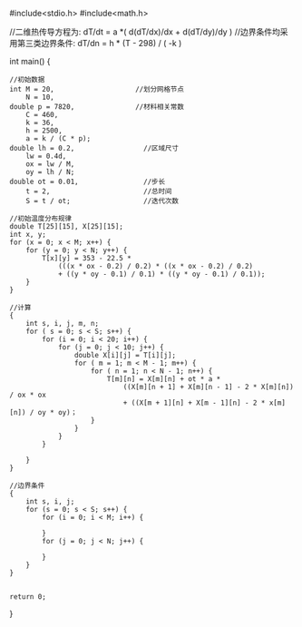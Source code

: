 #include<stdio.h>
#include<math.h>

//二维热传导方程为: dT/dt = a *( d(dT/dx)/dx + d(dT/dy)/dy )
//边界条件均采用第三类边界条件: dT/dn = h * (T - 298) / ( -k )

int main() {

	//初始数据
	int M = 20,                    //划分网格节点
		N = 10,
	double p = 7820,               //材料相关常数                        
		C = 460,
		k = 36,
		h = 2500,
		a = k / (C * p); 
	double lh = 0.2,                 //区域尺寸
		lw = 0.4d,
		ox = lw / M,
		oy = lh / N;
	double ot = 0.01,                //步长
		t = 2,                       //总时间
		S = t / ot;                  //迭代次数

	//初始温度分布规律
	double T[25][15], X[25][15];
	int x, y;
	for (x = 0; x < M; x++) {
		for (y = 0; y < N; y++) {
			T[x][y] = 353 - 22.5 *
				(((x * ox - 0.2) / 0.2) * ((x * ox - 0.2) / 0.2)
				+ ((y * oy - 0.1) / 0.1) * ((y * oy - 0.1) / 0.1));
		}
	}
	
	//计算
	{
		int s, i, j, m, n;
		for ( s = 0; s < S; s++) {
			for (i = 0; i < 20; i++) {
				for (j = 0; j < 10; j++) {
					double X[i][j] = T[i][j];
					for ( m = 1; m < M - 1; m++) {
						for ( n = 1; n < N - 1; n++) {
							T[m][n] = X[m][n] + ot * a *
								((X[m][n + 1] + X[m][n - 1] - 2 * X[m][n]) / ox * ox
								+ ((X[m + 1][n] + X[m - 1][n] - 2 * x[m][n]) / oy * oy)；
						}
					}
				}
			}

		}
	}

	//边界条件
	{
		int s, i, j;
		for (s = 0; s < S; s++) {
			for (i = 0; i < M; i++) {

			}
			for (j = 0; j < N; j++) {

			}
		}
	}


	return 0;
}

